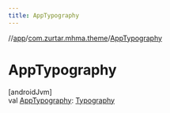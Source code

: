 ```yaml
---
title: AppTypography
---
```

//[app](../../index.html)/[com.zurtar.mhma.theme](index.html)/[AppTypography](-app-typography.html)



# AppTypography



[androidJvm]\
val [AppTypography](-app-typography.html): [Typography](https://developer.android.com/reference/kotlin/androidx/compose/material3/Typography.html)




